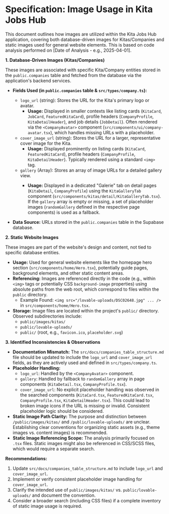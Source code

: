 # Specification: Image Usage in Kita Jobs Hub

This document outlines how images are utilized within the Kita Jobs Hub application, covering both database-driven images for Kitas/Companies and static images used for general website elements. This is based on code analysis performed on [Date of Analysis - e.g., 2025-04-01].

**1. Database-Driven Images (Kitas/Companies)**

These images are associated with specific Kita/Company entities stored in the `public.companies` table and fetched from the database via the application's backend services.

*   **Fields Used (in `public.companies` table & `src/types/company.ts`):**
    *   `logo_url` (string): Stores the URL for the Kita's primary logo or avatar.
        *   **Usage:** Displayed in smaller contexts like listing cards (`KitaCard`, `JobCard`, `FeaturedKitaCard`), profile headers (`CompanyProfile`, `KitaDetailHeader`), and job details (`JobDetail`). Often rendered via the `<CompanyAvatar>` component (`src/components/ui/company-avatar.tsx`), which handles missing URLs with a placeholder.
    *   `cover_image_url` (string): Stores the URL for a larger, representative cover image for the Kita.
        *   **Usage:** Displayed prominently on listing cards (`KitaCard`, `FeaturedKitaCard`), profile headers (`CompanyProfile`, `KitaDetailHeader`). Typically rendered using a standard `<img>` tag.
    *   `gallery` (Array<string>): Stores an array of image URLs for a detailed gallery view.
        *   **Usage:** Displayed in a dedicated "Galerie" tab on detail pages (`KitaDetail`, `CompanyProfile`) using the `KitaGalleryTab` component (`src/components/kitas/detail/KitaGalleryTab.tsx`). If the `gallery` array is empty or missing, a set of placeholder images (`randomGallery` defined in the respective page components) is used as a fallback.

*   **Data Source:** URLs stored in the `public.companies` table in the Supabase database.

**2. Static Website Images**

These images are part of the website's design and content, not tied to specific database entities.

*   **Usage:** Used for general website elements like the homepage hero section (`src/components/home/Hero.tsx`), potentially guide pages, background elements, and other static content areas.
*   **Referencing:** Images are referenced directly in the code (e.g., within `<img>` tags or potentially CSS `background-image` properties) using absolute paths from the web root, which correspond to files within the `public` directory.
    *   Example Found: `<img src="/lovable-uploads/DSC02648.jpg" ... />` in `src/components/home/Hero.tsx`.
*   **Storage:** Image files are located within the project's `public/` directory. Observed subdirectories include:
    *   `public/images/kitas/`
    *   `public/lovable-uploads/`
    *   `public/` (root, e.g., `favicon.ico`, `placeholder.svg`)

**3. Identified Inconsistencies & Observations**

*   **Documentation Mismatch:** The `src/docs/companies_table_structure.md` file should be updated to include the `logo_url` and `cover_image_url` fields, as they are actively used and defined in `src/types/company.ts`.
*   **Placeholder Handling:**
    *   `logo_url`: Handled by the `<CompanyAvatar>` component.
    *   `gallery`: Handled by fallback to `randomGallery` array in page components (`KitaDetail.tsx`, `CompanyProfile.tsx`).
    *   `cover_image_url`: No explicit placeholder handling was observed in the searched components (`KitaCard.tsx`, `FeaturedKitaCard.tsx`, `CompanyProfile.tsx`, `KitaDetailHeader.tsx`). This could lead to broken image icons if the URL is missing or invalid. Consistent placeholder logic should be considered.
*   **Static Image Path Clarity:** The purpose and distinction between `/public/images/kitas/` and `/public/lovable-uploads/` are unclear. Establishing clear conventions for organizing static assets (e.g., theme images vs. content images) is recommended.
*   **Static Image Referencing Scope:** The analysis primarily focused on `.tsx` files. Static images might also be referenced in CSS/SCSS files, which would require a separate search.

**Recommendations:**

1.  Update `src/docs/companies_table_structure.md` to include `logo_url` and `cover_image_url`.
2.  Implement or verify consistent placeholder image handling for `cover_image_url`.
3.  Clarify the intended use of `public/images/kitas/` vs. `public/lovable-uploads/` and document the convention.
4.  Consider a broader search (including CSS files) if a complete inventory of static image usage is required.
